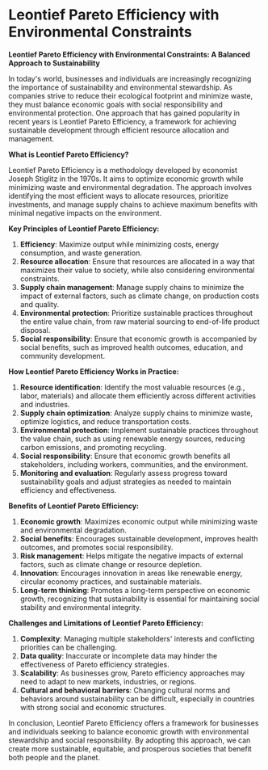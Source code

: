 # Leontief Pareto Efficiency with Environmental Constraints

**Leontief Pareto Efficiency with Environmental Constraints: A Balanced Approach to Sustainability**

In today's world, businesses and individuals are increasingly recognizing the importance of sustainability and environmental stewardship. As companies strive to reduce their ecological footprint and minimize waste, they must balance economic goals with social responsibility and environmental protection. One approach that has gained popularity in recent years is Leontief Pareto Efficiency, a framework for achieving sustainable development through efficient resource allocation and management.

**What is Leontief Pareto Efficiency?**

Leontief Pareto Efficiency is a methodology developed by economist Joseph Stiglitz in the 1970s. It aims to optimize economic growth while minimizing waste and environmental degradation. The approach involves identifying the most efficient ways to allocate resources, prioritize investments, and manage supply chains to achieve maximum benefits with minimal negative impacts on the environment.

**Key Principles of Leontief Pareto Efficiency:**

1. **Efficiency**: Maximize output while minimizing costs, energy consumption, and waste generation.
2. **Resource allocation**: Ensure that resources are allocated in a way that maximizes their value to society, while also considering environmental constraints.
3. **Supply chain management**: Manage supply chains to minimize the impact of external factors, such as climate change, on production costs and quality.
4. **Environmental protection**: Prioritize sustainable practices throughout the entire value chain, from raw material sourcing to end-of-life product disposal.
5. **Social responsibility**: Ensure that economic growth is accompanied by social benefits, such as improved health outcomes, education, and community development.

**How Leontief Pareto Efficiency Works in Practice:**

1. **Resource identification**: Identify the most valuable resources (e.g., labor, materials) and allocate them efficiently across different activities and industries.
2. **Supply chain optimization**: Analyze supply chains to minimize waste, optimize logistics, and reduce transportation costs.
3. **Environmental protection**: Implement sustainable practices throughout the value chain, such as using renewable energy sources, reducing carbon emissions, and promoting recycling.
4. **Social responsibility**: Ensure that economic growth benefits all stakeholders, including workers, communities, and the environment.
5. **Monitoring and evaluation**: Regularly assess progress toward sustainability goals and adjust strategies as needed to maintain efficiency and effectiveness.

**Benefits of Leontief Pareto Efficiency:**

1. **Economic growth**: Maximizes economic output while minimizing waste and environmental degradation.
2. **Social benefits**: Encourages sustainable development, improves health outcomes, and promotes social responsibility.
3. **Risk management**: Helps mitigate the negative impacts of external factors, such as climate change or resource depletion.
4. **Innovation**: Encourages innovation in areas like renewable energy, circular economy practices, and sustainable materials.
5. **Long-term thinking**: Promotes a long-term perspective on economic growth, recognizing that sustainability is essential for maintaining social stability and environmental integrity.

**Challenges and Limitations of Leontief Pareto Efficiency:**

1. **Complexity**: Managing multiple stakeholders' interests and conflicting priorities can be challenging.
2. **Data quality**: Inaccurate or incomplete data may hinder the effectiveness of Pareto efficiency strategies.
3. **Scalability**: As businesses grow, Pareto efficiency approaches may need to adapt to new markets, industries, or regions.
4. **Cultural and behavioral barriers**: Changing cultural norms and behaviors around sustainability can be difficult, especially in countries with strong social and economic structures.

In conclusion, Leontief Pareto Efficiency offers a framework for businesses and individuals seeking to balance economic growth with environmental stewardship and social responsibility. By adopting this approach, we can create more sustainable, equitable, and prosperous societies that benefit both people and the planet.
